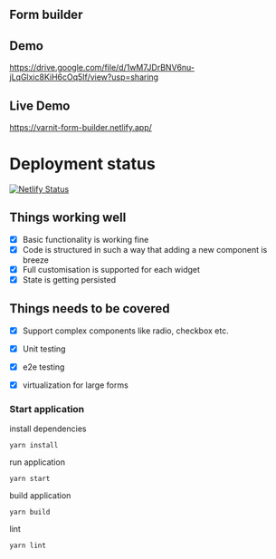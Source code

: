 ## Form builder


## Demo
https://drive.google.com/file/d/1wM7JDrBNV6nu-jLqGlxic8KiH6cOq5If/view?usp=sharing

## Live Demo
https://varnit-form-builder.netlify.app/

# Deployment status
[![Netlify Status](https://api.netlify.com/api/v1/badges/5bf25eb0-7e17-44ff-9488-26ee0eac56a7/deploy-status)](https://app.netlify.com/sites/varnit-form-builder/deploys)

## Things working well
 - [x] Basic functionality is working fine
 - [x] Code is structured in such a way that adding a new component is breeze 
 - [x] Full customisation is supported for each widget
 - [x] State is getting persisted 

## Things needs to be covered
 - [x] Support complex components like radio, checkbox etc.
 - [x] Unit testing
 - [x] e2e testing
 - [x] virtualization for large forms


### Start application

install dependencies

```
yarn install
```

run application

```
yarn start
```

build application

```
yarn build
```

lint

```
yarn lint
```

